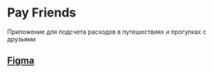 # Pay Friends
Приложение для подсчета расходов в путешествиях и прогулках с друзьями

## [Figma](https://www.figma.com/file/qD9TKPDxdmsEq1xSHkQWrm/PayFriends-%7C-Design)
